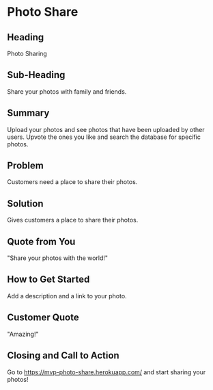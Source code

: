 # Photo Share #

## Heading ##
  Photo Sharing

## Sub-Heading ##
  Share your photos with family and friends.

## Summary ##
  Upload your photos and see photos that have been uploaded by other users. Upvote the ones you like and search the database for specific photos.

## Problem ##
  Customers need a place to share their photos.

## Solution ##
  Gives customers a place to share their photos.

## Quote from You ##
  "Share your photos with the world!"

## How to Get Started ##
  Add a description and a link to your photo.

## Customer Quote ##
  "Amazing!"

## Closing and Call to Action ##
  Go to https://mvp-photo-share.herokuapp.com/ and start sharing your photos!

